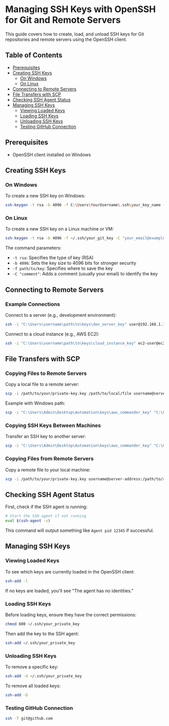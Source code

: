 # Managing SSH Keys with OpenSSH for Git and Remote Servers
This guide covers how to create, load, and unload SSH keys for Git repositories and remote servers using the OpenSSH client.

## Table of Contents
- [Prerequisites](#prerequisites)
- [Creating SSH Keys](#creating-ssh-keys)
  - [On Windows](#on-windows)
  - [On Linux](#on-linux)
- [Connecting to Remote Servers](#connecting-to-remote-servers)
- [File Transfers with SCP](#file-transfers-with-scp)
- [Checking SSH Agent Status](#checking-ssh-agent-status)
- [Managing SSH Keys](#managing-ssh-keys)
  - [Viewing Loaded Keys](#viewing-loaded-keys)
  - [Loading SSH Keys](#loading-ssh-keys)
  - [Unloading SSH Keys](#unloading-ssh-keys)
  - [Testing GitHub Connection](#testing-github-connection)

## Prerequisites
- OpenSSH client installed on Windows

## Creating SSH Keys

### On Windows
To create a new SSH key on Windows:
```bash
ssh-keygen -t rsa -b 4096 -f C:\Users\YourUsername\.ssh\your_key_name -C "your_email@example.com"
```

### On Linux
To create a new SSH key on a Linux machine or VM:
```bash
ssh-keygen -t rsa -b 4096 -f ~/.ssh/your_git_key -C "your_email@example.com"
```

The command parameters:
- `-t rsa`: Specifies the type of key (RSA)
- `-b 4096`: Sets the key size to 4096 bits for stronger security
- `-f path/to/key`: Specifies where to save the key
- `-C "comment"`: Adds a comment (usually your email) to identify the key

## Connecting to Remote Servers

### Example Connections
Connect to a server (e.g., development environment):
```bash
ssh -i "C:\Users\username\path\to\keys\dev_server_key" user@192.168.1.10
```

Connect to a cloud instance (e.g., AWS EC2):
```bash
ssh -i "C:\Users\username\path\to\keys\cloud_instance_key" ec2-user@ec2-12-345-67-890.compute-1.amazonaws.com
```

## File Transfers with SCP

### Copying Files to Remote Servers
Copy a local file to a remote server:
```bash
scp -i /path/to/your/private-key.key /path/to/local/file username@server-address:/destination/directory/
```

Example with Windows path:
```bash
scp -i "C:\Users\Admin\Desktop\Automation\keys\aws_commander_key" "C:\Users\Admin\Desktop\local_file.txt" ubuntu@ec2-63-177-31-235.eu-central-1.compute.amazonaws.com:/home/ubuntu/
```

### Copying SSH Keys Between Machines
Transfer an SSH key to another server:
```bash
scp -i "C:\Users\Admin\Desktop\Automation\keys\aws_commander_key" "C:\Users\Admin\Desktop\Automation\keys\aws_kubernetes_worker" ubuntu@ec2-63-177-31-235.eu-central-1.compute.amazonaws.com:/home/ubuntu/.ssh/
```

### Copying Files from Remote Servers
Copy a remote file to your local machine:
```bash
scp -i /path/to/your/private-key.key username@server-address:/path/to/remote/file /local/destination/directory/
```

## Checking SSH Agent Status
First, check if the SSH agent is running:
```bash
# Start the SSH agent if not running
eval $(ssh-agent -s)
```
This command will output something like `Agent pid 12345` if successful.

## Managing SSH Keys

### Viewing Loaded Keys
To see which keys are currently loaded in the OpenSSH client:
```bash
ssh-add -l
```
If no keys are loaded, you'll see "The agent has no identities."

### Loading SSH Keys
Before loading keys, ensure they have the correct permissions:
```bash
chmod 600 ~/.ssh/your_private_key
```
Then add the key to the SSH agent:
```bash
ssh-add ~/.ssh/your_private_key
```

### Unloading SSH Keys
To remove a specific key:
```bash
ssh-add -d ~/.ssh/your_private_key
```
To remove all loaded keys:
```bash
ssh-add -D
```

### Testing GitHub Connection
```bash
ssh -T git@github.com
```
